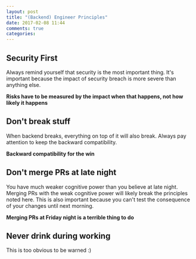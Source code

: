 ```yaml
---
layout: post
title: "(Backend) Engineer Principles"
date: 2017-02-08 11:44
comments: true
categories:
---
```


## Security First

Always remind yourself that security is the most important thing. It's important because the impact of security breach is more severe than anything else.

**Risks have to be measured by the impact when that happens, not how likely it happens**

## Don't break stuff

When backend breaks, everything on top of it will also break. Always pay attention to keep the backward compatibility.

**Backward compatibility for the win**

## Don't merge PRs at late night

You have much weaker cognitive power than you believe at late night. Merging PRs with the weak cognitive power will likely break the principles noted here.
This is also important because you can't test the consequence of your changes until next morning.

**Merging PRs at Friday night is a terrible thing to do**

## Never drink during working

This is too obvious to be warned :)

